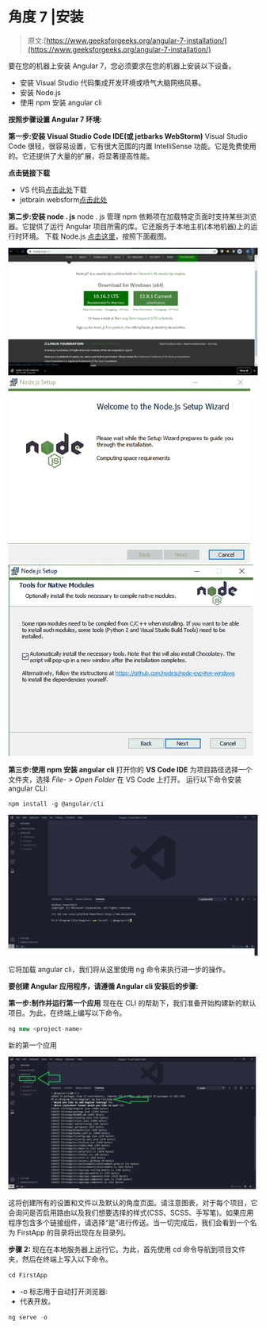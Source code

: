 # 角度 7 |安装

> 原文:[https://www.geeksforgeeks.org/angular-7-installation/](https://www.geeksforgeeks.org/angular-7-installation/)

要在您的机器上安装 Angular 7，您必须要求在您的机器上安装以下设备。

*   安装 Visual Studio 代码集成开发环境或喷气大脑网络风暴。
*   安装 Node.js
*   使用 npm 安装 angular cli

**按照步骤设置 Angular 7 环境:**

**第一步:安装 Visual Studio Code IDE(或 jetbarks WebStorm)**
Visual Studio Code 很轻，很容易设置，它有很大范围的内置 IntelliSense 功能。它是免费使用的。它还提供了大量的扩展，将显著提高性能。

**点击链接下载**

*   VS 代码[点击此处](https://code.visualstudio.com/)下载
*   jetbrain websform[点击此处](https://www.jetbrains.com/webstorm/download/#section=windows)

**第二步:安装 node . js**
node . js 管理 npm 依赖项在加载特定页面时支持某些浏览器。它提供了运行 Angular 项目所需的库。它还服务于本地主机(本地机器)上的运行时环境。
下载 Node.js [点击这里](https://nodejs.org/en/)，按照下面截图。

![](img/6c8a8b4090e14160effcebe7d95ae143.png)
![](img/220c85d17cc1286a328f06b3b644685d.png) ![](img/63d47068015feac99082eda3905a378b.png)

**第三步:使用 npm 安装 angular cli**
打开你的 **VS Code IDE** 为项目路径选择一个文件夹，选择 *File- > Open Folder* 在 VS Code 上打开。
运行以下命令安装 angular CLI:

```ts
npm install -g @angular/cli
```

![](img/be8706ad40d2d9c61cdd99db8036b1fd.png)

它将加载 angular cli，我们将从这里使用 ng 命令来执行进一步的操作。

**要创建 Angular 应用程序，请遵循 Angular cli 安装后的步骤:**

**第一步:制作并运行第一个应用**
现在在 CLI 的帮助下，我们准备开始构建新的默认项目。为此，在终端上编写以下命令。

```ts
ng new <project-name>
```

新的第一个应用

![](img/40425bfcf07b89d35c2eaed7fb672a3c.png)

这将创建所有的设置和文件以及默认的角度页面。请注意图表，对于每个项目，它会询问是否启用路由以及我们想要选择的样式(CSS、SCSS、手写笔)。如果应用程序包含多个链接组件，请选择“是”进行传送。当一切完成后，我们会看到一个名为 FirstApp 的目录将出现在左目录列。

**步骤 2:** 现在在本地服务器上运行它。为此，首先使用 cd 命令导航到项目文件夹，然后在终端上写入以下命令。

```ts
cd FirstApp
```

*   -o 标志用于自动打开浏览器:
*   代表开放。

```ts
ng serve -o
```
